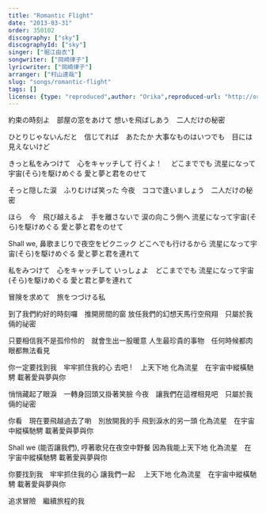 ```yaml
---
title: "Romantic Flight"
date: "2013-03-31"
order: 350102
discography: ["sky"]
discographyId: ["sky"]
singer: ["堀江由衣"]
songwriter: ["岡崎律子"]
lyricwriter: ["岡崎律子"]
arranger: ["村山達哉"]
slug: "songs/romantic-flight"
tags: []
license: {type: "reproduced",author: "Orika",reproduced-url: "http://orikamushi.myweb.hinet.net",reproduced-website: "織歌蟲"}
---
```


約束の時刻よ　部屋の窓をあけて 
想いを飛ばしあう　二人だけの秘密 

ひとりじゃないんだと　信じてれば　あたたか 
大事なものはいつでも　目には見えないけど 

きっと私をみつけて　心をキャッチして 
行くよ！ 　どこまででも 
流星になって宇宙(そら)を駆けめぐる 
愛と夢と君をのせて 

そっと隠した涙　ふりむけば笑った 
今夜　ココで逢いましょう　二人だけの秘密 

ほら　今　飛び越えるよ　手を離さないで 
涙の向こう側へ 
流星になって宇宙(そら)を駆けめぐる 
愛と夢と君をのせて 

Shall we, 鼻歌まじりで夜空をピクニック 
どこへでも行けるから 
流星になって宇宙(そら)を駆けめぐる 
愛と夢と君を連れて 

私をみつけて　心をキャッチして 
いっしょよ　どこまででも 
流星になって宇宙(そら)を駆けめぐる 
愛と君と夢を連れて 

冒険を求めて　旅をつづける私

到了我們約好的時刻囉　推開房間的窗
放任我們的幻想天馬行空飛翔　只屬於我倆的祕密

只要相信我不是孤伶伶的　就會生出一股暖意
人生最珍貴的事物　任何時候都肉眼都無法看見

你一定要找到我　牢牢抓住我的心
去吧 ! 　上天下地
化為流星　在宇宙中縱橫馳騁
載著愛與夢與你

悄悄藏起了眼淚　一轉身回頭又掛著笑臉
今夜　讓我們在這裡相見吧　只屬於我倆的祕密

你看　現在要飛越過去了喲　別放開我的手
飛到淚水的另一頭
化為流星　在宇宙中縱橫馳騁
載著愛與夢與你

Shall we (能否讓我們), 哼著歌兒在夜空中野餐
因為我能上天下地
化為流星　在宇宙中縱橫馳騁
載著愛與夢與你

你要找到我　牢牢抓住我的心
讓我們一起 　上天下地
化為流星　在宇宙中縱橫馳騁
載著愛與夢與你

追求冒險　繼續旅程的我

